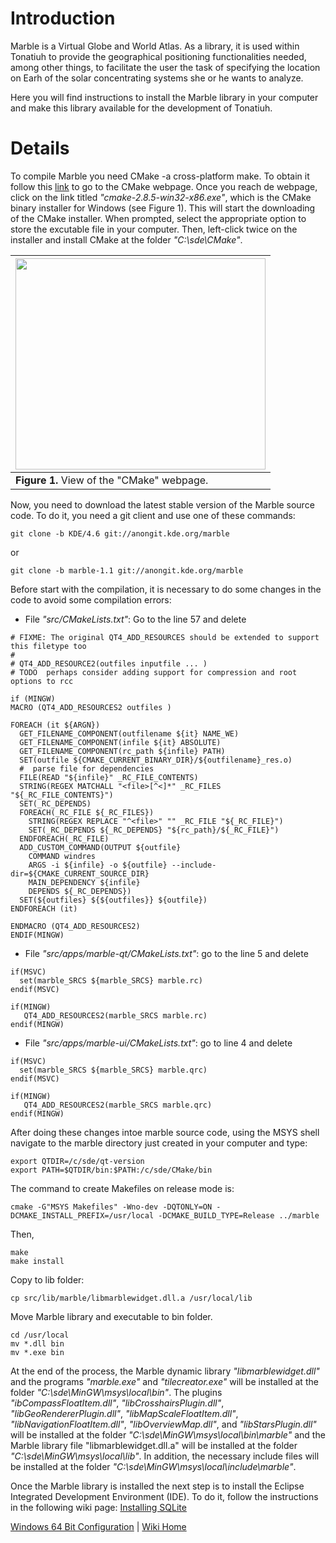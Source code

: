 # Introduction #

Marble is a Virtual Globe and World Atlas. As a library, it is used within Tonatiuh to provide the geographical positioning functionalities needed, among other things, to facilitate the user the task of specifying the location on Earh of the solar concentrating systems she or he wants to analyze.

Here you will find instructions to install the Marble library in your computer and make this library available for the development of Tonatiuh.

# Details #

To compile Marble you need CMake -a cross-platform make. To obtain it follow this [link](http://www.cmake.org/cmake/resources/software.html) to go to the CMake webpage. Once you reach de webpage, click on the link titled _"cmake-2.8.5-win32-x86.exe"_, which is the CMake binary installer for Windows (see Figure 1). This will start the downloading of the CMake installer. When prompted, select the appropriate option to store the excutable file in your computer. Then, left-click twice on the installer and install CMake at the folder _"C:\sde\CMake"_.

|<a href='http://picasaweb.google.com/lh/photo/5Iue-oDOBsZN6zeEpmRBQMkjYPHGJOebwiJHbWK4XiY?feat=embedwebsite'><img src='http://lh5.ggpht.com/_tmEVMS15i5Y/TLDLa3oJp1I/AAAAAAAAAn4/mZPF8osxLas/s400/CMake_installer.png' height='338' width='400' /></a>|
|:-----------------------------------------------------------------------------------------------------------------------------------------------------------------------------------------------------------------------------------------------------|
| **Figure 1.** View of the "CMake" webpage.|

Now, you need to download the latest stable version of the Marble source code. To do it, you need a git client and use one of these commands:
```
git clone -b KDE/4.6 git://anongit.kde.org/marble
```
or
```
git clone -b marble-1.1 git://anongit.kde.org/marble
```

Before start with the compilation, it is necessary to do some changes in the code to avoid some compilation errors:
  * File _"src/CMakeLists.txt"_: Go to the line 57 and delete
```
# FIXME: The original QT4_ADD_RESOURCES should be extended to support this filetype too
#
# QT4_ADD_RESOURCE2(outfiles inputfile ... )
# TODO  perhaps consider adding support for compression and root options to rcc

if (MINGW)
MACRO (QT4_ADD_RESOURCES2 outfiles )

FOREACH (it ${ARGN})
  GET_FILENAME_COMPONENT(outfilename ${it} NAME_WE)
  GET_FILENAME_COMPONENT(infile ${it} ABSOLUTE)
  GET_FILENAME_COMPONENT(rc_path ${infile} PATH)
  SET(outfile ${CMAKE_CURRENT_BINARY_DIR}/${outfilename}_res.o)
  #  parse file for dependencies
  FILE(READ "${infile}" _RC_FILE_CONTENTS)
  STRING(REGEX MATCHALL "<file>[^<]*" _RC_FILES "${_RC_FILE_CONTENTS}")
  SET(_RC_DEPENDS)
  FOREACH(_RC_FILE ${_RC_FILES})
    STRING(REGEX REPLACE "^<file>" "" _RC_FILE "${_RC_FILE}")
    SET(_RC_DEPENDS ${_RC_DEPENDS} "${rc_path}/${_RC_FILE}")
  ENDFOREACH(_RC_FILE)
  ADD_CUSTOM_COMMAND(OUTPUT ${outfile}
    COMMAND windres
    ARGS -i ${infile} -o ${outfile} --include-dir=${CMAKE_CURRENT_SOURCE_DIR}
    MAIN_DEPENDENCY ${infile}
    DEPENDS ${_RC_DEPENDS})
  SET(${outfiles} ${${outfiles}} ${outfile})
ENDFOREACH (it)

ENDMACRO (QT4_ADD_RESOURCES2)
ENDIF(MINGW)
```
  * File _"src/apps/marble-qt/CMakeLists.txt"_: go to the line 5 and delete
```
if(MSVC)
  set(marble_SRCS ${marble_SRCS} marble.rc)
endif(MSVC)

if(MINGW)
   QT4_ADD_RESOURCES2(marble_SRCS marble.rc)
endif(MINGW)
```
  * File _"src/apps/marble-ui/CMakeLists.txt"_: go to line 4 and delete
```
if(MSVC)
  set(marble_SRCS ${marble_SRCS} marble.qrc)
endif(MSVC)

if(MINGW)
   QT4_ADD_RESOURCES2(marble_SRCS marble.qrc)
endif(MINGW)
```


After doing these changes intoe marble source code, using the MSYS shell navigate to the marble directory just created in your computer and type:
```
export QTDIR=/c/sde/qt-version
export PATH=$QTDIR/bin:$PATH:/c/sde/CMake/bin
```

The command to create Makefiles on release mode is:
```
cmake -G"MSYS Makefiles" -Wno-dev -DQTONLY=ON -DCMAKE_INSTALL_PREFIX=/usr/local -DCMAKE_BUILD_TYPE=Release ../marble
```

Then,
```
make
make install
```


Copy to lib folder:
```
cp src/lib/marble/libmarblewidget.dll.a /usr/local/lib
```

Move Marble library and executable to bin folder.
```
cd /usr/local
mv *.dll bin
mv *.exe bin
```

At the end of the process, the Marble dynamic library _"libmarblewidget.dll"_ and the programs _"marble.exe"_ and _"tilecreator.exe"_ will be installed at the folder _"C:\sde\MinGW\msys\local\bin"_. The plugins _"ibCompassFloatItem.dll"_, _"libCrosshairsPlugin.dll"_, _"libGeoRendererPlugin.dll"_, _"libMapScaleFloatItem.dll"_, _"libNavigationFloatItem.dll"_, _"libOverviewMap.dll"_, and _"libStarsPlugin.dll"_ will be installed at the folder _"C:\sde\MinGW\msys\local\bin\marble"_ and the Marble library file "libmarblewidget.dll.a" will be installed at the folder _"C:\sde\MinGW\msys\local\lib"_. In addition, the necessary include files will be installed at the folder _"C:\sde\MinGW\msys\local\include\marble"_.

Once the Marble library is installed the next step is to install the Eclipse Integrated Development Environment (IDE). To do it, follow the instructions in the following wiki page: [Installing SQLite](InstallingSQLiteForWindows64.md)


[Windows 64 Bit Configuration](InstallingForWindows64.md) | [Wiki Home](http://code.google.com/p/tonatiuh/w/list)